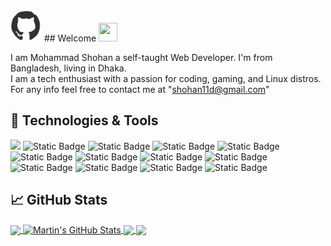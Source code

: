 <!-- More info, tips, and tricks for making GitHub Profile README can be found in my article at https://towardsdatascience.com/build-a-stunning-readme-for-your-github-profile-9b80434fe5d7 -->


<img src="./octo.gif" height="50px" width="50px">
## Welcome <img src="https://raw.githubusercontent.com/MartinHeinz/MartinHeinz/master/wave.gif" width="30px" height="30px" />

I am Mohammad Shohan a self-taught Web Developer. I'm from Bangladesh, living in Dhaka.
<br>
I am a tech enthusiast with a passion for coding, gaming, and Linux distros.
<br>
For any info feel free to  contact me at "shohan11d@gmail.com"

## 🔧 Technologies & Tools
![](https://img.shields.io/badge/OS-Linux-informational?style=flat&logo=linux&logoColor=white&color=2bbc8a)
![Static Badge](https://img.shields.io/badge/Editor-Neovim-2bbc8a?style=flat&logo=Neovim&logoColor=white)
![Static Badge](https://img.shields.io/badge/Code-JavaScript-2bbc8a?style=flat&logo=javascript&logoColor=white)
![Static Badge](https://img.shields.io/badge/Code-React-2bbc8a?style=flat&logo=React&logoColor=white)
![Static Badge](https://img.shields.io/badge/Code-Tailwind-2bbc8a?style=flat&logo=tailwindcss&logoColor=white)
![Static Badge](https://img.shields.io/badge/Code-Bootstrap-2bbc8a?style=flat&logo=bootstrap&logoColor=white)
![Static Badge](https://img.shields.io/badge/Code-SASS-2bbc8a?style=flat&logo=sass&logoColor=white)
![Static Badge](https://img.shields.io/badge/Shell-Bash-2bbc8a?style=flat&logo=Gnu%20bash&logoColor=white)
![Static Badge](https://img.shields.io/badge/Tools-Git-2bbc8a?style=flat&logo=git&logoColor=white)
![Static Badge](https://img.shields.io/badge/Tools-Github-2bbc8a?style=flat&logo=github&logoColor=white)
![Static Badge](https://img.shields.io/badge/Tools-Vite-2bbc8a?style=flat&logo=vite&logoColor=white)
![Static Badge](https://img.shields.io/badge/Design-figma-2bbc8a?style=flat&logo=figma&logoColor=white)
![Static Badge](https://img.shields.io/badge/Design-Adobe_XD-2bbc8a?style=flat&logo=adobexd&logoColor=white)

## &#x1f4c8; GitHub Stats

<a href="https://github.com/shohan11d/shohan11d">
  <img align="center" src="https://github-readme-stats.vercel.app/api/top-langs/?username=shohan11d&hide=java,html,tex&title_color=ffffff&text_color=c9cacc&icon_color=2bbc8a&bg_color=1d1f21&langs_count=3" />
</a>
<a href="https://github.com/shohan11d/shohan11d">
  <img align="center" src="https://github-readme-stats.vercel.app/api?username=shohan11d&show_icons=true&line_height=27&count_private=true&title_color=ffffff&text_color=c9cacc&icon_color=2bbc8a&bg_color=1d1f21" alt="Martin's GitHub Stats" />
</a>

<a href="https://github.com/MartinHeinz/python-project-blueprint">
  <img align="center" src="https://github-readme-stats.vercel.app/api/pin/?username=shohan11d&repo=Bank-app&title_color=ffffff&text_color=c9cacc&icon_color=2bbc8a&bg_color=1d1f21" />
</a>


<a href="https://github.com/shohan11d/guess-game">
  <img align="center" src="https://github-readme-stats.vercel.app/api/pin/?username=shohan11d&repo=guess-game&title_color=ffffff&text_color=c9cacc&icon_color=2bbc8a&bg_color=1d1f21" />
</a>    

<!-- links to social media icons -->

<!-- icons with padding -->

[1.1]: http://i.imgur.com/tXSoThF.png (twitter icon with padding)
[2.1]: http://i.imgur.com/0o48UoR.png (github icon with padding)

<!-- icons without padding -->

[1.2]: http://i.imgur.com/wWzX9uB.png (twitter icon without padding)
[2.2]: http://i.imgur.com/9I6NRUm.png (github icon without padding)
[3.2]: https://raw.githubusercontent.com/MartinHeinz/MartinHeinz/master/linkedin-3-16.png (LinkedIn icon without padding)


<!-- links to your social media accounts -->

[1]: https://twitter.com/Martin_Heinz_
[2]: https://github.com/MartinHeinz
[3]: https://www.linkedin.com/in/heinz-martin/


<!-- Resources -->
<!-- Icons: https://simpleicons.org/ -->
<!-- GitHub Stats: https://github.com/anuraghazra/github-readme-stats -->
<!-- Emojis: https://emojipedia.org/emoji/ -->
<!-- HTML Emojis: https://www.fileformat.info/index.htm -->
<!-- Shields: https://shields.io/ -->
<!-- Awesome GitHub Profile README: https://github.com/abhisheknaiidu/awesome-github-profile-readme -->
